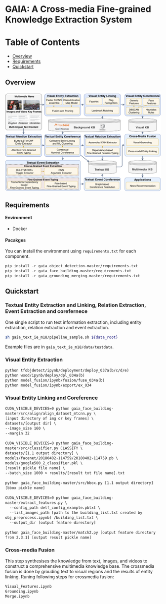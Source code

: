 # GAIA: A Cross-media Fine-grained Knowledge Extraction System

Table of Contents
=================
  * [Overview](#overview)
  * [Requirements](#requirements)
  * [Quickstart](#quickstart)

## Overview
<p align="center">
  <img src="data/images/overview_all.png" alt="Photo" style="width="100%;"/>
</p>

## Requirements

#### Environment

- Docker

#### Pacakges
You can install the environment using `requirements.txt` for each component.

```pip
pip install -r gaia_object_detection-master/requirements.txt
pip install -r gaia_face_building-master/requirements.txt
pip install -r gaia_grounding_merging-master/requirements.txt
```

## Quickstart

### Textual Entity Extraction and Linking, Relation Extraction, Event Extraction and corefernece

One single script to run text information extraction, including entity extraction, relation extraction and event extraction.

```bash
sh gaia_text_ie_m18/pipeline_sample.sh ${data_root}
```

Example files are in `gaia_text_ie_m18/data/testdata`.

### Visual Entity Extraction

```
python tfobjdetect/ipynb/deployment/deploy_037a(b/c/d/e)
python wsod/ipynb/deploy/dpl_034a(b)
python model_fusion/ipynb/fusion/fuse_034a(b)
python model_fusion/ipynb/export/ex_034
```

### Visual Entity Linking and Coreference

```
CUDA_VISIBLE_DEVICES=0 python gaia_face_building-master/src/align/align_dataset_mtcnn.py \
[input directory of img or key frames] \
datasets/[output dir] \
--image_size 160 \
--margin 32

CUDA_VISIBLE_DEVICES=0 python gaia_face_building-master/src/classifier.py CLASSIFY \ 
datasets/[1.1 output directory] \
models/facenet/20180402-114759/20180402-114759.pb \
models/google500_2_classifier.pkl \
[result pickle file name] \
--batch_size 1000 > results/[result txt file name].txt

python gaia_face_building-master/src/bbox.py [1.1 output directory] [bbox pickle name]

CUDA_VISIBLE_DEVICES=0 python gaia_face_building-master/extract_features.py \
  --config_path delf_config_example.pbtxt \
  --list_images_path [path to the building_list.txt created by obj_preprocess.ipynb] /building_list.txt \
  --output_dir [output feature directory]
  
python gaia_face_building-master/match2.py [output feature directory from 2.3.1] [output result pickle name]
```

### Cross-media Fusion

This step synthesises the knowledge from text, images, and videos to construct a comprehensive multimedia knowledge base. The crossmedia fusion is done by grouding text to visual regions and the results of entity linking. Runing following steps for crossmedia fusion: 

```
Visual_Features.ipynb
Grounding.ipynb
Merge.ipynb
```


